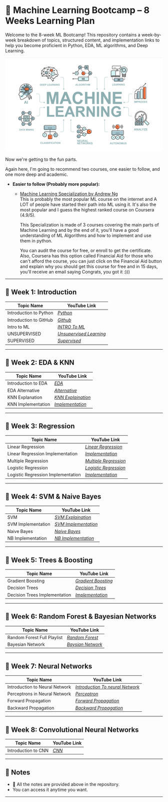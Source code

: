 

# 🧠 Machine Learning Bootcamp – 8 Weeks Learning Plan

Welcome to the 8-week ML Bootcamp! This repository contains a week-by-week breakdown of topics, structured content, and implementation links to help you become proficient in Python, EDA, ML algorithms, and Deep Learning.



![Project Architecture](https://github.com/sripriyaagarwal16/Machine-Learning-Best-resources-to-learn-/blob/main/Machine.png)

Now we're getting to the fun parts.

Again here, I'm going to recommend two courses, one easier to follow, and one more deep and academic.

- **Easier to follow (Probably more popular):**
	- [Machine Learning Specialization by Andrew Ng](https://www.coursera.org/specializations/machine-learning-introduction)\
		This is probably the most popular ML course on the internet and A LOT of people have started their path into ML using it. It's also the most popular and I guess the highest ranked course on Coursera (4.9/5).

		This Specialization is made of 3 courses covering the main parts of Machine Learning and by the end of it, you'll have a good understanding of ML Algorithms and how to implement and use them in python.
		
		You can audit the course for free, or enroll to get the certificate. Also, Coursera has this option called Financial Aid for those who can't afford the course, you can just click on the Financial Aid button and explain why you should get this course for free and in 15 days, you'll receive an email saying Congrats, you got it :)))

 
		
---


## 📅 Week 1: Introduction

| Topic Name                      | YouTube Link |
| ------------------------------- | ------------ |
| Introduction to Python          | *[Python](https://youtu.be/qHJjMvHLJdg?feature=shared)*|
| Introduction to GitHub          | *[Github](https://youtu.be/Ez8F0nW6S-w?si=EfhhkYPlhfg2aBT_)* |
| Intro to ML                     | *[INTRO To ML](https://youtu.be/Pj0neYUp9Tc?si=3c20WNA8--WIKPsn)* |
| UNSUPERVISED                    | *[Unsupervised Learning](https://youtu.be/UhVn2WrzMnI?si=tZ5S0yKjBlUl5vKs)* |
| SUPERVISED                      | *[Supervised](https://youtu.be/7w0hBmzkTlA?si=_0CgV1ufQh-a-Hmv)*|

---

## 📅 Week 2: EDA & KNN

| Topic Name          | YouTube Link |
| ------------------- | ------------ |
| Introduction to EDA | *[EDA](https://www.youtube.com/playlist?list=PLZoTAELRMXVPQyArDHyQVjQxjj_YmEuO9)* |
| EDA Alternative     | *[Alternative](https://youtu.be/FNLLxYcUnow?si=S1RBysVF2sujNmMm)* |
| KNN Explanation     | *[KNN Explaination](https://youtu.be/otolSnbanQk?si=Q7S_J5I6-_Vrta60)* |
| KNN Implementation  | *[Implementation](https://youtu.be/wTF6vzS9fy4?si=ezKnAPBCij069P1h)* |

---

## 📅 Week 3: Regression

| Topic Name                         | YouTube Link |
| ---------------------------------- | ------------ |
| Linear Regression                  | *[Linear Regression](https://youtu.be/a22OPjS-4Lc?si=XZWQESw0gLJW8Stc)* |
| Linear Regression Implementation   | *[Implementation](https://youtu.be/bRl2IXIjuqE?si=_oB5EesId5u1zMBN)* |
| Multiple Regression                | *[Multiple Regression ](https://youtu.be/WFLbNu-mCBc?si=Aqaqsl_TAo0dRkxX)* |
| Logistic Regression                | *[Logistic Regression](https://youtu.be/_nvQKN8L1ZE?si=PnJkZT7lF0oGJuLx)* |
| Logistic Regression Implementation | *[Implementation](https://youtu.be/n40hS9tQmcY?si=PLqyC_pZ5lxdPaQk)* |

---

## 📅 Week 4: SVM & Naive Bayes

| Topic Name         | YouTube Link |
| ------------------ | ------------ |
| SVM                | *[SVM Explaination](https://youtu.be/9iD8DMF6odw?si=NKCGJDwVXspyBg_T)* |
| SVM Implementation | *[SVM Implementation](https://youtu.be/dl_ZsuHSIFE?si=WPAwPcRku1YAvXXp)* |
| Naive Bayes        | *[Naive Bayes](https://youtu.be/jS1CKhALUBQ?si=kGMBgoxHxq3w6vUw)* |
| NB Implementation  | *[NB Implementation](https://youtu.be/0VgDXgB2fS4?si=7sfdTKKSOmKSN2Ih)* |

---

## 📅 Week 5: Trees & Boosting

| Topic Name                    | YouTube Link |
| ----------------------------- | ------------ |
| Gradient Boosting             | *[Gradient Boosting](https://youtu.be/Nol1hVtLOSg?si=C9X5dQuEjWWYr8-V)* |
| Decision Trees                | *[Decision Trees](https://youtu.be/ynTCUngbFHA?si=xhRXgMKtvqzvStWC)* |
| Decision Trees Implementation | *[Implementation](https://youtu.be/OMFQvcBx-Fc?si=ZKADrfYa9iwOu9fu)* |

---

## 📅 Week 6: Random Forest & Bayesian Networks

| Topic Name                  | YouTube Link |
| --------------------------- | ------------ |
| Random Forest Full Playlist | *[Random Forest](https://youtu.be/bHK1fE_BUms?si=Wl26ozGDL8atS3q-)* |
| Bayesian Network            | *[Baysian Network](https://youtu.be/DVnubVOjZtg?si=6MJ0DMtuYhuCmOsb)* |

---

## 📅 Week 7: Neural Networks

| Topic Name                     | YouTube Link |
| ------------------------------ | ------------ |
| Introduction to Neural Network | *[Introduction To neural Network](https://youtu.be/DKSZHN7jftI?si=M7y2YwNlbKH78BlN)* |
| Perceptrons in Neural Network  | *[Perceptron](https://youtu.be/FKJeFvDgyTA?si=v-f4CYDGH2UVxD81)* |
| Forward Propagation            | *[Forward Propagation](https://youtu.be/6B9kPHXlcQQ?si=jjiDzqGY9MMQkFQC)* |
| Backward Propagation           | *[Backward Propagation](https://youtu.be/83E3g9a4Psg?si=zrFrlb6qQWwGQ8TN)* |


---

## 📅 Week 8: Convolutional Neural Networks

| Topic Name          | YouTube Link |
| ------------------- | ------------ |
| Introduction to CNN | *[CNN](https://youtu.be/zfiSAzpy9NM?si=sggv6f7e3_2G9vUo)* |

---

## 📌 Notes
* 📁 All the notes are provided above in the repository.
* You can access it anytime you want.

---
